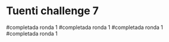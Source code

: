 # Tuenti challenge 7

#completada ronda 1
#completada ronda 1
#completada ronda 1
#completada ronda 1